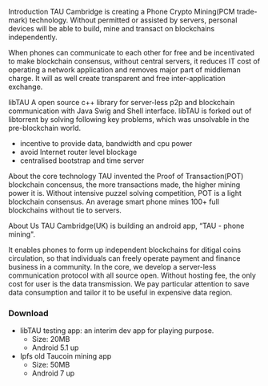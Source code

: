 Introduction
TAU Cambridge is creating a Phone Crypto Mining(PCM trade-mark) technology. Without permitted or assisted by servers, personal devices will be able to build, mine and transact on blockchains independently.

When phones can communicate to each other for free and be incentivated to make blockchain consensus, without central servers, it reduces IT cost of operating a network application and removes major part of middleman charge. It will as well create transparent and free inter-application exchange. 

libTAU
A open source c++ library for server-less p2p and blockchain communication with Java Swig and Shell interface. libTAU is forked out of libtorrent by solving following key problems, which was unsolvable in the pre-blockchain world. 
* incentive to provide data, bandwidth and cpu power
* avoid Internet router level blockage
* centralised bootstrap and time server


About the core technology
TAU invented the Proof of Transaction(POT) blockchain concensus, the more transactions made, the higher mining power it is. Without intensive puzzel solving competition, POT is a light blockchain consensus. An average smart phone mines 100+ full blockchains without tie to servers. 

About Us
TAU Cambridge(UK) is building an android app, “TAU - phone mining".

It enables phones to form up independent blockchains for ditigal coins circulation, so that individuals can freely operate payment and finance business in a community. In the core, we develop a server-less communication protocol with all source open. Without hosting fee, the only cost for user is the data transmission. We pay particular attention to save data consumption and tailor it to be useful in expensive data region.


### Download
* libTAU testing app: an interim dev app for playing purpose. 
  * Size: 20MB
  * Android 5.1 up
* Ipfs old Taucoin mining app
  * Size: 50MB
  * Android 7 up
